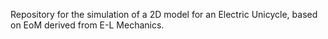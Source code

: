 Repository for the simulation of a 2D model for an Electric Unicycle, based on EoM derived from E-L Mechanics.